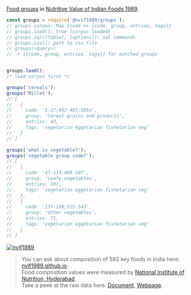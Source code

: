 [Food groups] in [Nutritive Value of Indian Foods 1989].

```javascript
const groups = require('@nvif1989/groups');
// groups.corpus: Map {code => {code, group, entries, tags}}
// groups.load(): true (corpus loaded)
// groups.sql([table], [options]): sql commands
// groups.csv(): path to csv file
// groups(<query>)
// -> [{code, group, entries, tags}] for matched groups


groups.load();
/* load corpus first */

groups('cereals');
groups('Millet');
// [
//   {
//     code: '1-27;452-465;505a',
//     group: 'Cereal grains and products',
//     entries: 42,
//     tags: 'vegetarian eggetarian fishetarian veg'
//   }
// ]

groups('what is vegetable?');
groups('vegetable group code?');
// [
//   {
//     code: '47-114;469-507',
//     group: 'Leafy vegetables',
//     entries: 107,
//     tags: 'vegetarian eggetarian fishetarian veg'
//   },
//   {
//     code: '137-188;525-543',
//     group: 'Other vegetables',
//     entries: 71,
//     tags: 'vegetarian eggetarian fishetarian veg'
//   }
// ]
```


[![nvif1989](https://i.imgur.com/mGVou5c.png)](https://www.npmjs.com/package/nvif1989)
> You can ask about composition of 592 key foods in India here: [nvif1989.github.io].<br>
> Food composition values were measured by [National Institute of Nutrition, Hyderabad].<br>
> Take a peek at the raw data here: [Document], [Webpage].

[Nutritive Value of Indian Foods 1989]: https://www.icmr.nic.in/content/nutritive-value-indian-foods-nvif-c-gopalan-b-v-rama-sastri-sc-balasubramanian-revised
[Food groups]: https://github.com/nvif1989/groups/blob/master/index.csv
[nvif1989.github.io]: https://nvif1989.github.io
[National Institute of Nutrition, Hyderabad]: https://www.nin.res.in/
[Document]: https://docs.google.com/spreadsheets/d/1a1uTkfoyaQeGpSB_20NtIiKibABYOF7w0EErscrgibw/edit?usp=sharing
[Webpage]: https://docs.google.com/spreadsheets/d/e/2PACX-1vTff_Ezvu3vMtB3vwSuyq2Y6Yop8-lhx3_XpJTsawKe-rcXC6KbfwSSeykM59Nbu7s3r2AYaRIHxH8J/pubhtml
